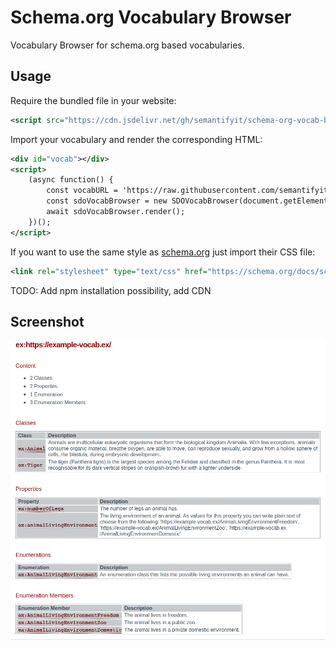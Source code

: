 # Schema.org Vocabulary Browser

Vocabulary Browser for schema.org based vocabularies.

## Usage

Require the bundled file in your website:

``` xml
<script src="https://cdn.jsdelivr.net/gh/semantifyit/schema-org-vocab-browser@main/dist/schema-org-vocab-browser.min.js">
```

Import your vocabulary and render the corresponding HTML:

``` xml
<div id="vocab"></div>
<script>
    (async function() {
        const vocabURL = 'https://raw.githubusercontent.com/semantifyit/schema-org-adapter/master/tests/data/exampleExternalVocabulary.json';
        const sdoVocabBrowser = new SDOVocabBrowser(document.getElementById('vocab'), vocabURL);
        await sdoVocabBrowser.render();
    })();
</script>
```

If you want to use the same style as [schema.org](https://schema.org/) just import their CSS file:

``` xml
<link rel="stylesheet" type="text/css" href="https://schema.org/docs/schemaorg.css">
```

TODO: Add npm installation possibility, add CDN

## Screenshot

![Example](images/example.png)
